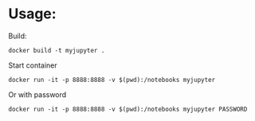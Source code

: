 Usage:
==============
Build:
    
    docker build -t myjupyter .
    
Start container

    docker run -it -p 8888:8888 -v $(pwd):/notebooks myjupyter
    
Or with password

    docker run -it -p 8888:8888 -v $(pwd):/notebooks myjupyter PASSWORD
